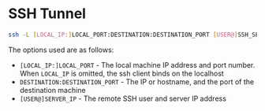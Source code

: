 # SSH Tunnel

```bash
ssh -L [LOCAL_IP:]LOCAL_PORT:DESTINATION:DESTINATION_PORT [USER@]SSH_SERVER
```



The options used are as follows:

* `[LOCAL_IP:]LOCAL_PORT` - The local machine IP address and port number. When `LOCAL_IP` is omitted, the ssh client binds on the localhost
* `DESTINATION:DESTINATION_PORT` - The IP or hostname, and the port of the destination machine
* `[USER@]SERVER_IP` - The remote SSH user and server IP address
